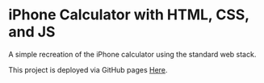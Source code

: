 # iPhone Calculator with HTML, CSS, and JS

A simple recreation of the iPhone calculator using the standard web stack.

This project is deployed via GitHub pages [Here](https://davidysoards.github.io/iphone-calculator-html-css-js/).
